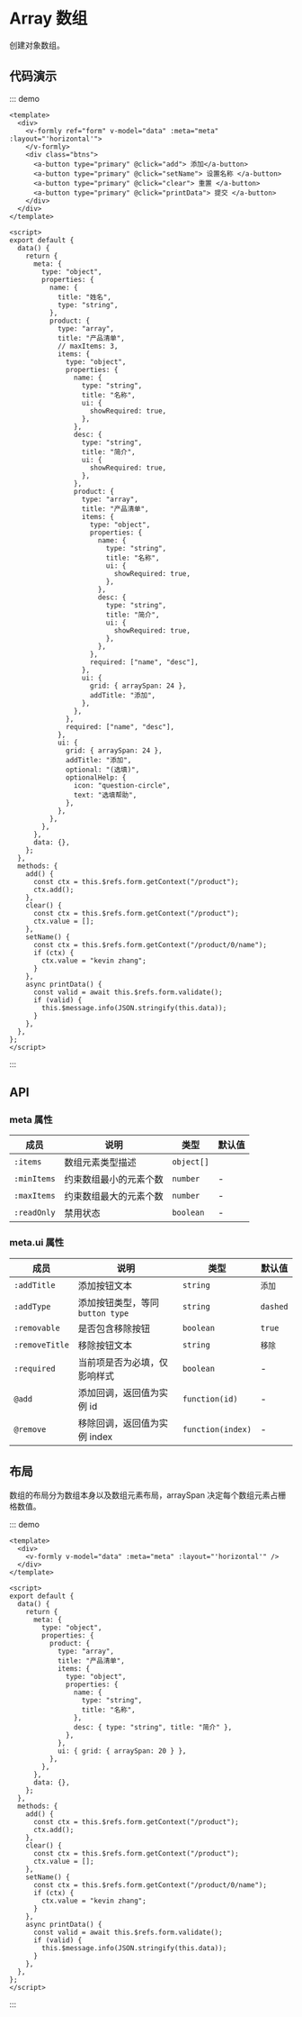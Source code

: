 # Array 数组

创建对象数组。

## 代码演示

::: demo

```vue
<template>
  <div>
    <v-formly ref="form" v-model="data" :meta="meta" :layout="'horizontal'">
    </v-formly>
    <div class="btns">
      <a-button type="primary" @click="add"> 添加</a-button>
      <a-button type="primary" @click="setName"> 设置名称 </a-button>
      <a-button type="primary" @click="clear"> 重置 </a-button>
      <a-button type="primary" @click="printData"> 提交 </a-button>
    </div>
  </div>
</template>

<script>
export default {
  data() {
    return {
      meta: {
        type: "object",
        properties: {
          name: {
            title: "姓名",
            type: "string",
          },
          product: {
            type: "array",
            title: "产品清单",
            // maxItems: 3,
            items: {
              type: "object",
              properties: {
                name: {
                  type: "string",
                  title: "名称",
                  ui: {
                    showRequired: true,
                  },
                },
                desc: {
                  type: "string",
                  title: "简介",
                  ui: {
                    showRequired: true,
                  },
                },
                product: {
                  type: "array",
                  title: "产品清单",
                  items: {
                    type: "object",
                    properties: {
                      name: {
                        type: "string",
                        title: "名称",
                        ui: {
                          showRequired: true,
                        },
                      },
                      desc: {
                        type: "string",
                        title: "简介",
                        ui: {
                          showRequired: true,
                        },
                      },
                    },
                    required: ["name", "desc"],
                  },
                  ui: {
                    grid: { arraySpan: 24 },
                    addTitle: "添加",
                  },
                },
              },
              required: ["name", "desc"],
            },
            ui: {
              grid: { arraySpan: 24 },
              addTitle: "添加",
              optional: "(选填)",
              optionalHelp: {
                icon: "question-circle",
                text: "选填帮助",
              },
            },
          },
        },
      },
      data: {},
    };
  },
  methods: {
    add() {
      const ctx = this.$refs.form.getContext("/product");
      ctx.add();
    },
    clear() {
      const ctx = this.$refs.form.getContext("/product");
      ctx.value = [];
    },
    setName() {
      const ctx = this.$refs.form.getContext("/product/0/name");
      if (ctx) {
        ctx.value = "kevin zhang";
      }
    },
    async printData() {
      const valid = await this.$refs.form.validate();
      if (valid) {
        this.$message.info(JSON.stringify(this.data));
      }
    },
  },
};
</script>
```

:::

## API

### meta 属性

| 成员        | 说明                   | 类型       | 默认值 |
| ----------- | ---------------------- | ---------- | ------ |
| `:items`    | 数组元素类型描述       | `object[]` |        |
| `:minItems` | 约束数组最小的元素个数 | `number`   | -      |
| `:maxItems` | 约束数组最大的元素个数 | `number`   | -      |
| `:readOnly` | 禁用状态               | `boolean`  | -      |

### meta.ui 属性

| 成员           | 说明                             | 类型              | 默认值   |
| -------------- | -------------------------------- | ----------------- | -------- |
| `:addTitle`    | 添加按钮文本                     | `string`          | `添加`   |
| `:addType`     | 添加按钮类型，等同 `button type` | `string`          | `dashed` |
| `:removable`   | 是否包含移除按钮                 | `boolean`         | `true`   |
| `:removeTitle` | 移除按钮文本                     | `string`          | `移除`   |
| `:required`    | 当前项是否为必填，仅影响样式     | `boolean`         | -        |
| `@add`         | 添加回调，返回值为实例 id        | `function(id)`    | -        |
| `@remove`      | 移除回调，返回值为实例 index     | `function(index)` | -        |

## 布局

数组的布局分为数组本身以及数组元素布局，arraySpan 决定每个数组元素占栅格数值。

::: demo

```vue
<template>
  <div>
    <v-formly v-model="data" :meta="meta" :layout="'horizontal'" />
  </div>
</template>

<script>
export default {
  data() {
    return {
      meta: {
        type: "object",
        properties: {
          product: {
            type: "array",
            title: "产品清单",
            items: {
              type: "object",
              properties: {
                name: {
                  type: "string",
                  title: "名称",
                },
                desc: { type: "string", title: "简介" },
              },
            },
            ui: { grid: { arraySpan: 20 } },
          },
        },
      },
      data: {},
    };
  },
  methods: {
    add() {
      const ctx = this.$refs.form.getContext("/product");
      ctx.add();
    },
    clear() {
      const ctx = this.$refs.form.getContext("/product");
      ctx.value = [];
    },
    setName() {
      const ctx = this.$refs.form.getContext("/product/0/name");
      if (ctx) {
        ctx.value = "kevin zhang";
      }
    },
    async printData() {
      const valid = await this.$refs.form.validate();
      if (valid) {
        this.$message.info(JSON.stringify(this.data));
      }
    },
  },
};
</script>
```

:::
